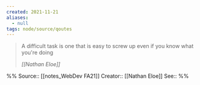 ```yaml
---
created: 2021-11-21 
aliases:
  - null
tags: node/source/qoutes
---
```

> A difficult task is one that is easy to screw up even if you know what you're doing
>
> <cite>[[Nathan Eloe]]</cite>

%%
Source:: [[notes_WebDev FA21]]
Creator:: [[Nathan Eloe]]
See:: 
%%